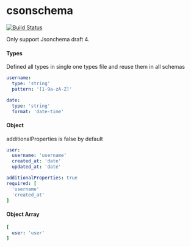 # csonschema

[![Build Status](http://img.shields.io/travis/cybertk/csonschema.svg?style=flat)](https://travis-ci.org/cybertk/csonschema)


Only support Jsonchema draft 4.

#### Types

Defined all types in single one types file and reuse them in all schemas

```yaml
username:
  type: 'string'
  pattern: '[1-9a-zA-Z]'

date:
  type: 'string'
  format: 'date-time'
```

#### Object

additionalProperties is false by default

```yaml
user:
  username: 'username'
  created_at: 'date'
  updated_at: 'date'

additionalProperties: true
required: [
  'username'
  'created_at'
]
```

#### Object Array

```yaml
[
  user: 'user'
]
```
